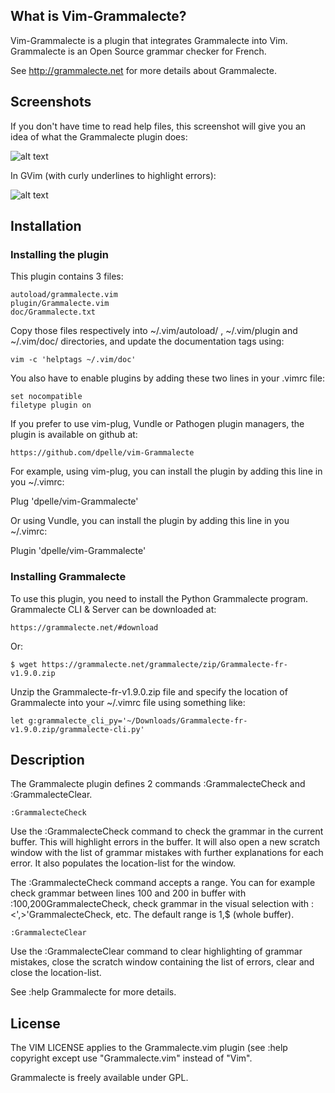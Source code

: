 ## What is Vim-Grammalecte? ##

Vim-Grammalecte is a plugin that integrates Grammalecte into Vim.
Grammalecte is an Open Source grammar checker for French.

See http://grammalecte.net for more details about Grammalecte.

## Screenshots ###

If you don't have time to read help files, this screenshot will give you
an idea of what the Grammalecte plugin does:

![alt text](http://dominique.pelle.free.fr/pic/GrammalecteVimTermPlugin.png "Grammalecte plugin")

In GVim (with curly underlines to highlight errors):

![alt text](http://dominique.pelle.free.fr/pic/GrammalecteGVimPlugin.png "Grammalecte plugin in GVim")

## Installation ##

### Installing the plugin ###

This plugin contains 3 files:

	autoload/grammalecte.vim
	plugin/Grammalecte.vim
	doc/Grammalecte.txt

Copy those files respectively into ~/.vim/autoload/ ,  ~/.vim/plugin
and ~/.vim/doc/ directories, and update the documentation tags using:

	vim -c 'helptags ~/.vim/doc'

You also have to enable plugins by adding these two lines in your .vimrc
file:

	set nocompatible
	filetype plugin on

If you prefer to use vim-plug, Vundle or Pathogen plugin managers,
the plugin is available on github at:

	https://github.com/dpelle/vim-Grammalecte

For example, using vim-plug, you can install the plugin by adding this line
in you ~/.vimrc:

  Plug 'dpelle/vim-Grammalecte'

Or using Vundle, you can install the plugin by adding this line in you ~/.vimrc:

  Plugin 'dpelle/vim-Grammalecte'


### Installing Grammalecte ###

To use this plugin, you need to install the Python Grammalecte program.
Grammalecte CLI & Server can be downloaded at:

	https://grammalecte.net/#download

Or:

	$ wget https://grammalecte.net/grammalecte/zip/Grammalecte-fr-v1.9.0.zip

Unzip the Grammalecte-fr-v1.9.0.zip file and specify the location
of Grammalecte into your ~/.vimrc file using something like:

	let g:grammalecte_cli_py='~/Downloads/Grammalecte-fr-v1.9.0.zip/grammalecte-cli.py'

## Description ##

The Grammalecte plugin defines 2 commands :GrammalecteCheck and
:GrammalecteClear.

	:GrammalecteCheck

Use the :GrammalecteCheck command to check the grammar in the current
buffer. This will highlight errors in the buffer. It will also open a new
scratch window with the list of grammar mistakes with further explanations
for each error. It also populates the location-list for the window.

The :GrammalecteCheck command accepts a range. You can for example check
grammar between lines 100 and 200 in buffer with :100,200GrammalecteCheck,
check grammar in the visual selection with :<',>'GrammalecteCheck, etc.
The default range is 1,$ (whole buffer).

	:GrammalecteClear

Use the :GrammalecteClear command to clear highlighting of grammar
mistakes, close the scratch window containing the list of errors, clear
and close the location-list.

See  :help Grammalecte  for more details.

## License ##

The VIM LICENSE applies to the Grammalecte.vim plugin (see
:help copyright except use "Grammalecte.vim" instead of "Vim".

Grammalecte is freely available under GPL.

